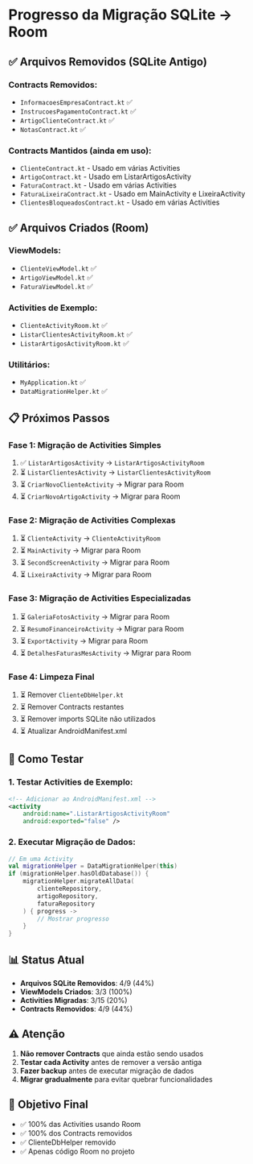 # Progresso da Migração SQLite → Room

## ✅ **Arquivos Removidos (SQLite Antigo)**

### Contracts Removidos:
- `InformacoesEmpresaContract.kt` ✅
- `InstrucoesPagamentoContract.kt` ✅
- `ArtigoClienteContract.kt` ✅
- `NotasContract.kt` ✅

### Contracts Mantidos (ainda em uso):
- `ClienteContract.kt` - Usado em várias Activities
- `ArtigoContract.kt` - Usado em ListarArtigosActivity
- `FaturaContract.kt` - Usado em várias Activities
- `FaturaLixeiraContract.kt` - Usado em MainActivity e LixeiraActivity
- `ClientesBloqueadosContract.kt` - Usado em várias Activities

## ✅ **Arquivos Criados (Room)**

### ViewModels:
- `ClienteViewModel.kt` ✅
- `ArtigoViewModel.kt` ✅
- `FaturaViewModel.kt` ✅

### Activities de Exemplo:
- `ClienteActivityRoom.kt` ✅
- `ListarClientesActivityRoom.kt` ✅
- `ListarArtigosActivityRoom.kt` ✅

### Utilitários:
- `MyApplication.kt` ✅
- `DataMigrationHelper.kt` ✅

## 📋 **Próximos Passos**

### Fase 1: Migração de Activities Simples
1. ✅ `ListarArtigosActivity` → `ListarArtigosActivityRoom`
2. ⏳ `ListarClientesActivity` → `ListarClientesActivityRoom`
3. ⏳ `CriarNovoClienteActivity` → Migrar para Room
4. ⏳ `CriarNovoArtigoActivity` → Migrar para Room

### Fase 2: Migração de Activities Complexas
1. ⏳ `ClienteActivity` → `ClienteActivityRoom`
2. ⏳ `MainActivity` → Migrar para Room
3. ⏳ `SecondScreenActivity` → Migrar para Room
4. ⏳ `LixeiraActivity` → Migrar para Room

### Fase 3: Migração de Activities Especializadas
1. ⏳ `GaleriaFotosActivity` → Migrar para Room
2. ⏳ `ResumoFinanceiroActivity` → Migrar para Room
3. ⏳ `ExportActivity` → Migrar para Room
4. ⏳ `DetalhesFaturasMesActivity` → Migrar para Room

### Fase 4: Limpeza Final
1. ⏳ Remover `ClienteDbHelper.kt`
2. ⏳ Remover Contracts restantes
3. ⏳ Remover imports SQLite não utilizados
4. ⏳ Atualizar AndroidManifest.xml

## 🔧 **Como Testar**

### 1. Testar Activities de Exemplo:
```xml
<!-- Adicionar ao AndroidManifest.xml -->
<activity
    android:name=".ListarArtigosActivityRoom"
    android:exported="false" />
```

### 2. Executar Migração de Dados:
```kotlin
// Em uma Activity
val migrationHelper = DataMigrationHelper(this)
if (migrationHelper.hasOldDatabase()) {
    migrationHelper.migrateAllData(
        clienteRepository,
        artigoRepository,
        faturaRepository
    ) { progress ->
        // Mostrar progresso
    }
}
```

## 📊 **Status Atual**

- **Arquivos SQLite Removidos**: 4/9 (44%)
- **ViewModels Criados**: 3/3 (100%)
- **Activities Migradas**: 3/15 (20%)
- **Contracts Removidos**: 4/9 (44%)

## ⚠️ **Atenção**

1. **Não remover Contracts** que ainda estão sendo usados
2. **Testar cada Activity** antes de remover a versão antiga
3. **Fazer backup** antes de executar migração de dados
4. **Migrar gradualmente** para evitar quebrar funcionalidades

## 🎯 **Objetivo Final**

- ✅ 100% das Activities usando Room
- ✅ 100% dos Contracts removidos
- ✅ ClienteDbHelper removido
- ✅ Apenas código Room no projeto 